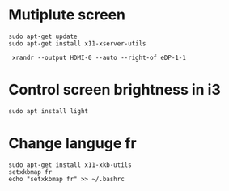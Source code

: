 # Mutiplute screen 
```
sudo apt-get update
sudo apt-get install x11-xserver-utils

 xrandr --output HDMI-0 --auto --right-of eDP-1-1
```

# Control screen brightness in i3

```
sudo apt install light

```



# Change languge fr 
```
sudo apt-get install x11-xkb-utils
setxkbmap fr
echo "setxkbmap fr" >> ~/.bashrc
```
